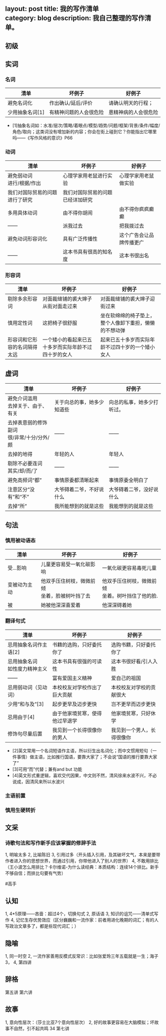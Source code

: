 <!-- --- -->
layout:     post
title:  我的写作清单  
category: blog
description: 我自己整理的写作清单。
---


## 初级
## 实词
### 名词
清单|坏例子 |好例子
----|------|--------
避免名词化 |作出确认/延后/评价  | 请确认明天的行程；
少用抽象名词[1]|有精神问题的人会很危险 |患精神病的人会很危险

- [1]抽象名词如：水准/层次/策略/着眼点/模型/趋势/问题/框架/背景/条件/幅度/角色/取向；这类词没有增加新的内容；你会在街上碰到它？你能指出它哪里吗——《写作风格的意识》P66

### 动词

清单|坏例子 |好例子
----|------|--------
避免弱动词<br>进行/根据/作出|心理学家用老鼠进行实验|心理学家用老鼠做实验
|我们对国际贸易的问题进行了研究|我们对国际贸易的问题已经详加研究
多用具体动词|由不得你胡闹|由不得你疯疯癫癫
——|派我过去|把我拨过去
避免动词形容词化| 具有广泛传播性 | 这个广告会让品牌传播更广
——|这本书具有很高的知名度|这本书很出名


### 形容词
清单|坏例子 |好例子
----|------|----
剔除多余形容词|对面裁缝铺的裘大婶子从街对面走过来|对面裁缝铺的裘大婶子迎街过来
慎用定性词|这把椅子很舒服|坐在软绵绵的椅子垫上，整个人像卸下重担，懒懒的不想动弹
形容词和它形容的名词隔得太远|一个矮小的看起来已五十多岁而实际年龄不过四十岁的女人|起来已五十多岁而实际年龄不过四十岁的一个矮小女人

## 虚词
清单|坏例子 |好例子
----|------|----
避免介词滥用<br>去掉关于、由于、有关|关于向总的事，她多少知道些|向总的私事，她多少打听过。
去掉表意弱的修饰副词<br>很/非常/十分/分外/颇|——|——
去掉的地得|年轻的人|年轻人
剔除不必要连词<br>其实/却/而/了|——|——
避免高频词“都”|事情原委都清晰起来|事情原委全明白了
注意区分“没有”和“不”|大爷碍着二爷，不好说什么|大爷碍着二爷，没好说什么
去掉“所”|我所能想到的就是这些|我能想到的就是这些


## 句法
### 慎用被动语态
清单|坏例子 |好例子
----|------|----
受...影响|儿童更容易受一氧化碳影响|一氧化碳更容易毒死儿童
变被动为主动|他双手压住树枝，微微前倾<br>坐着，脸被树叶挡了去|他双手压住树枝，微微前倾<br>坐着。树叶挡住了他的脸.
被|她被他深深喜爱着|他深深碍着她
### 翻译句式
清单|坏例子 |好例子
----|------|----
忌用抽象名词作主语[2]|书籍的选购，只好委托你了|选购书籍，只好委托你了
忌用抽象名词<br>如性度力精神主义|这本书具有很强的可读性|这本书很好看/引人入胜
——|富有爱国主义精神|爱自己的祖国
忌用弱动词（见动词）|本校校友对学校作出了巨大贡献|本校校友对学校的贡献很大
少用“和与及”[3]|起步更早及迈步更快|岂不更早而迈步更快
忌用由于[4]|由于他家境贫寒，使得他过早退学|他家境贫寒，只好休学
修饰句尽量后置|我见到一个长得很像你的男人|我见到一个男人，长得很像你



- [2]英文常用一个名词短语作主语，所以衍生出名词化；而中文惯用短句（一件事情）做主语，比如推行国语，要靠大家了；不会说“国语的推行要靠大家了”
- [3]可用“而”代替；兼有and but 功能
- [4]英文形式重逻辑，喜欢交代因果，中文则不然，清风徐来水波不兴，不必说成，因清风来所以水波兴

### 主语前置
### 慎用生硬转折

## 文采
### 诗歌句法和写作新手应该掌握的修辞手法
1, 明喻太多
2, 比喻陈旧
3, 引用过多（开头插入引用，及其破坏文气，本来是要带作者进入你的思想世界，而通过引用，你带他进入了别人的世界）
4, 不敢用排比（王小波怎么用排比？卡尔维诺-为什么读经典：本质结构：连续14个排比。新手不够自信；而排比句要有气势）

#高手
## 认知
1, 4*5原理——吝啬：超过4个，切换句式
2, 原话语
3, 知识的诅咒——清单式写作
4, 记忆生存优势效应（区分巍巍和一流作家：前者用进化晚期的词汇；有的人写政治文章多了，都是些现代词汇；）

## 隐喻
1, 同一时空
2, 一流作家善用反模式反常识：比如张爱玲三年五载就是一生；海子
3，
4, 第四讲

## 辞格
第五讲 第六讲


## 故事
1, 意向性层次：（莎士比亚7个意向性层次）
2, 好的故事更容易在大脑模拟；坏故事不自然，引不起共鸣
34 第七讲
